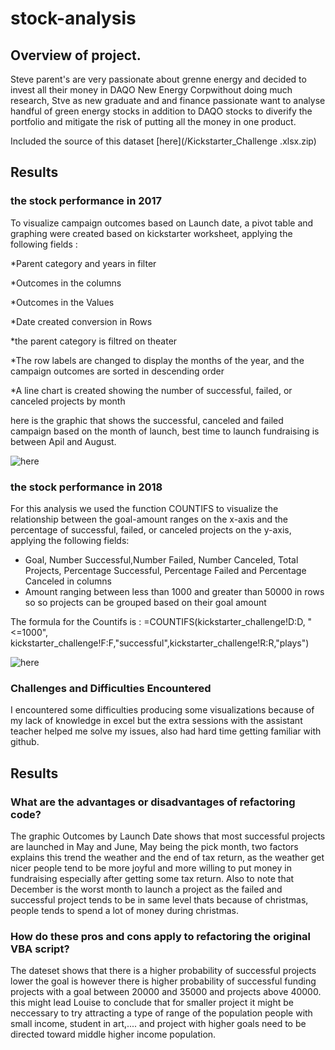 # stock-analysis


## Overview of project. 

Steve parent's are very passionate about grenne energy and decided to invest all their money in DAQO New Energy Corpwithout doing much research, Stve as new graduate and and finance passionate want to analyse handful of green energy stocks in addition to DAQO stocks to  diverify the portfolio and mitigate the risk of putting all the money in one product.



Included the source of this dataset [here](/Kickstarter_Challenge .xlsx.zip)

## Results



### the stock performance in  2017

To visualize campaign outcomes based on Launch date, a pivot table and graphing were created based on kickstarter worksheet, applying the following fields :

*Parent category and years in filter

*Outcomes in the columns

*Outcomes in the Values

*Date created conversion in Rows

*the parent category is filtred on theater

*The row labels are changed to display the months of the year, and the campaign outcomes are sorted in descending order

*A line chart is created showing the number of successful, failed, or canceled projects by month

here is the graphic that shows the successful, canceled and failed campaign based on the month of launch, best time to launch fundraising is between Apil and August.


![here](/resources/Theater_Outcomes_vs_Launch.png)


### the stock performance in  2018

For this analysis we used the function COUNTIFS to visualize  the relationship between the goal-amount ranges on the x-axis and the percentage of successful, failed, or canceled projects on the y-axis, applying the following fields:
* Goal, Number Successful,Number Failed, Number Canceled, Total Projects, Percentage Successful, Percentage Failed and Percentage Canceled in columns 
* Amount ranging between less than 1000 and greater than 50000 in rows so  so projects can be grouped based on their goal amount

The formula for the Countifs is : =COUNTIFS(kickstarter_challenge!D:D, "<=1000", kickstarter_challenge!F:F,"successful",kickstarter_challenge!R:R,"plays")


![here](/resources/Outcomes_vs_Goals.png)


### Challenges and Difficulties Encountered

I encountered some difficulties producing some visualizations because of my lack of knowledge in excel but the extra sessions with the assistant teacher helped me solve my issues, also had hard time getting familiar with github. 



## Results


### What are the advantages or disadvantages of refactoring code?

The graphic Outcomes by Launch Date shows that most successful projects are launched in May and June, May being the pick month, two factors explains this trend the weather and the end of tax return, as the weather get nicer people tend to be more joyful and more willing to put money in fundraising especially after getting some tax return.
Also to note that December is the worst month to launch a project as the failed and successful project tends to be in same level thats because of christmas, people tends to spend a lot of money during christmas.

### How do these pros and cons apply to refactoring the original VBA script? 

The dateset shows that there is a higher probability of successful projects lower the goal is however there is higher probability of successful funding projects with a goal between 20000 and 35000 and projects above 40000.
this might lead Louise to conclude that for smaller project it might be neccessary to try attracting a type of range of the population people with small income, student in art,.... and project with higher goals need to be directed toward middle higher income population.



